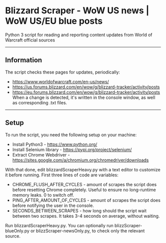 # Blizzard Scraper - WoW US news | WoW US/EU blue posts
Python 3 script for reading and reporting content updates from World of Warcraft official sources

---
## Information
The script checks these pages for updates, periodically:
- https://www.worldofwarcraft.com/en-us/news/
- https://us.forums.blizzard.com/en/wow/g/blizzard-tracker/activity/posts
- https://eu.forums.blizzard.com/en/wow/g/blizzard-tracker/activity/posts
When a change is detected, it's written in the console window, as well as corresponding .txt files.
---
## Setup
To run the script, you need the following setup on your machine:
- Install Python3 - https://www.python.org/
- Install Selenium library - https://pypi.org/project/selenium/
- Extract Chrome Webdriver - https://sites.google.com/a/chromium.org/chromedriver/downloads

With that done, edit blizzardScraperHeavy.py with a text editor to customize it before running. First three lines of code are variables:
- CHROME_FLUSH_AFTER_CYCLES - amount of scrapes the script does before resetting Chrome completely. Useful to ensure no long-runtime memory leaks. 0 to switch off.
- PING_AFTER_AMOUNT_OF_CYCLES - amount of scrapes the script does before notifying the user in the console.
- SECONDS_BETWEEN_SCRAPES - how long should the script wait between two scrapes. It takes 3-4 seconds on average, without waiting.

Run blizzardScraperHeavy.py.
You can optionally run blizzScraper-blueOnly.py or blizzScraper-newsOnly.py, to check only the relevant source.